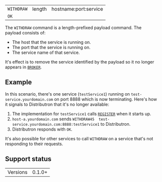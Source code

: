 <table>
<tr><td><code>WITHDRAW</code></td><td>length</td><td>hostname:port:service</td></tr>
<tr><td colspan='3'><code>OK</code></td></tr>
</table>

The `WITHDRAW` command is a length-prefixed payload command. The payload consists of:
* The host that the service is running on.
* The port that the service is running on.
* The service name of that service.

It's effect is to remove the service identified by the payload so it no longer appears in [`BROKER`](BROKER).

## Example
In this scenario, there's one service (`testService1`) running on `test-service.yourdomain.com` on port 8888 which is now terminating. Here's how it signals to Distributron that it's no longer available:

1. The implementation for `testService1` calls [`REGISTER`](REGISTER) when it starts up.
1. `host-a.yourdomain.com` sends `WITHDRAW45  test-service.yourdomain.com:8888:testService1` to Distributron.
1. Distributron responds with `OK`.

It's also possible for other services to call `WITHDRAW` on a service that's not responding to their requests.

## Support status
<table>
<tr><td>Versions</td><td>0.1.0+</td></tr>
</table>
